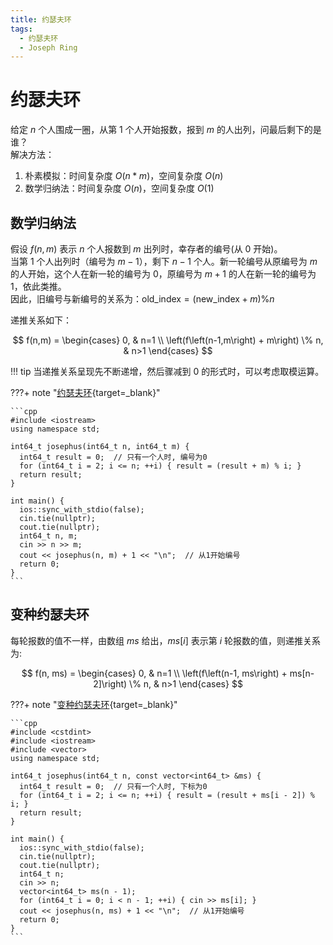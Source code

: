 ```yaml
---
title: 约瑟夫环
tags:
  - 约瑟夫环
  - Joseph Ring
---
```


# 约瑟夫环

给定 $n$ 个人围成一圈，从第 $1$ 个人开始报数，报到 $m$ 的人出列，问最后剩下的是谁？  
解决方法：  

1. 朴素模拟：时间复杂度 $O(n*m)$，空间复杂度 $O(n)$
2. 数学归纳法：时间复杂度 $O(n)$，空间复杂度 $O(1)$

## 数学归纳法
假设 $f(n, m)$ 表示 $n$ 个人报数到 $m$ 出列时，幸存者的编号(从 $0$ 开始)。  
当第 $1$ 个人出列时（编号为 $m-1$），剩下 $n-1$ 个人。新一轮编号从原编号为 $m$ 的人开始，这个人在新一轮的编号为 $0$，原编号为 $m+1$ 的人在新一轮的编号为 $1$，依此类推。  
因此，旧编号与新编号的关系为：$\text{old\_index} = (\text{new\_index} + m) \% n$  

递推关系如下：  

$$
f(n,m) = 
\begin{cases}
0, & n=1 \\
\left(f\left(n-1,m\right) + m\right) \% n, & n>1
\end{cases}
$$

!!! tip
    当递推关系呈现先不断递增，然后骤减到 $0$ 的形式时，可以考虑取模运算。

???+ note "[约瑟夫环](https://www.luogu.com.cn/problem/P8671){target=_blank}"

    ```cpp
    #include <iostream>
    using namespace std;

    int64_t josephus(int64_t n, int64_t m) {
      int64_t result = 0;  // 只有一个人时, 编号为0
      for (int64_t i = 2; i <= n; ++i) { result = (result + m) % i; }
      return result;
    }

    int main() {
      ios::sync_with_stdio(false);
      cin.tie(nullptr);
      cout.tie(nullptr);
      int64_t n, m;
      cin >> n >> m;
      cout << josephus(n, m) + 1 << "\n";  // 从1开始编号
      return 0;
    }
    ```

## 变种约瑟夫环

每轮报数的值不一样，由数组 $ms$ 给出，$ms[i]$ 表示第 $i$ 轮报数的值，则递推关系为:  

$$
f(n, ms) = 
\begin{cases}
0, & n=1 \\
\left(f\left(n-1, ms\right) + ms[n-2]\right) \% n, & n>1
\end{cases}
$$  

???+ note "[变种约瑟夫环](){target=_blank}"

    ```cpp
    #include <cstdint>
    #include <iostream>
    #include <vector>
    using namespace std;

    int64_t josephus(int64_t n, const vector<int64_t> &ms) {
      int64_t result = 0;  // 只有一个人时, 下标为0
      for (int64_t i = 2; i <= n; ++i) { result = (result + ms[i - 2]) % i; }
      return result;
    }

    int main() {
      ios::sync_with_stdio(false);
      cin.tie(nullptr);
      cout.tie(nullptr);
      int64_t n;
      cin >> n;
      vector<int64_t> ms(n - 1);
      for (int64_t i = 0; i < n - 1; ++i) { cin >> ms[i]; }
      cout << josephus(n, ms) + 1 << "\n";  // 从1开始编号
      return 0;
    }
    ```